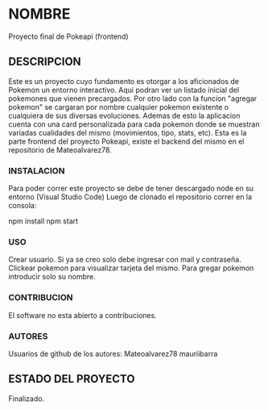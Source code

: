 # NOMBRE

Proyecto final de Pokeapi (frontend)

## DESCRIPCION

  Este es un proyecto cuyo fundamento es otorgar a los aficionados de Pokemon un entorno interactivo. Aqui podran ver un listado inicial del pokemones que vienen precargados. Por otro lado con la funcion "agregar pokemon" se cargaran por nombre cualquier pokemon existente o cualquiera de sus diversas evoluciones. Ademas de esto la aplicacion cuenta con una card personalizada para cada pokemon donde se muestran variadas cualidades del mismo (movimientos, tipo, stats, etc).
  Esta es la parte frontend del proyecto Pokeapi, existe el backend del mismo en el repositorio de Mateoalvarez78.

### INSTALACION

Para poder correr este proyecto se debe de tener descargado node en su entorno (Visual Studio Code)
Luego de clonado el repositorio correr en la consola:

npm install
npm start

### USO

Crear usuario. Si ya se creo solo debe ingresar con mail y contraseña.
Clickear pokemon para visualizar tarjeta del mismo.
Para gregar pokemon introducir solo su nombre.

### CONTRIBUCION

El software no esta abierto a contribuciones.

### AUTORES

Usuarios de github de los autores:
Mateoalvarez78
mauriibarra


## ESTADO DEL PROYECTO

Finalizado.

